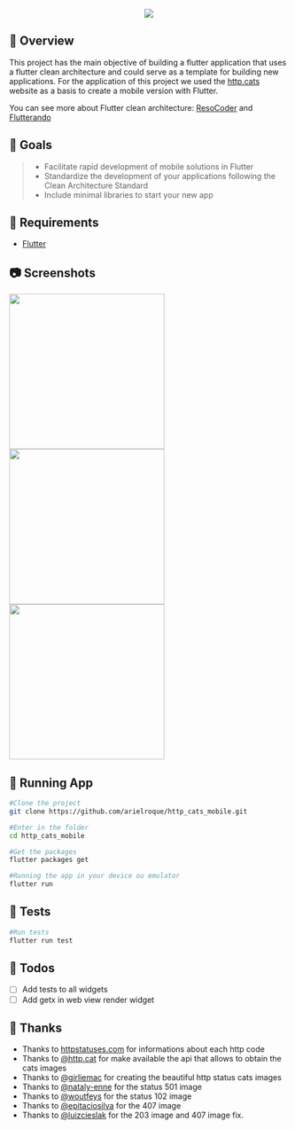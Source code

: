 <p align="center">
  <img src="https://user-images.githubusercontent.com/17733053/139969423-6056ab5d-bc3f-45de-a3e1-399e5f212f86.png" />
</p>

## :notebook: Overview

This project has the main objective of building a flutter application that uses a flutter clean  architecture and could serve as a template for building new applications. For the application of this project we used the [http.cats](https://http.cat/) website as a basis to create a mobile version with Flutter.

You can see more about Flutter clean architecture: [ResoCoder](https://github.com/ResoCoder/flutter-tdd-clean-architecture-course) and [Flutterando](https://github.com/Flutterando/Clean-Dart)

## :pushpin: Goals  
> - Facilitate rapid development of mobile solutions in Flutter    
> - Standardize the development of your applications following the Clean Architecture Standard
> - Include minimal libraries to start your new app


## :bookmark: Requirements
- [Flutter](https://flutter.dev/)

## :camera: Screenshots

<p align="left">
<img width="280" src="https://user-images.githubusercontent.com/17733053/140522409-fb666e3a-f81b-44af-ba25-85e187ce1592.jpg" />
<img width="280" src="https://user-images.githubusercontent.com/17733053/140522480-9e3fd5da-3965-40ee-b1c3-8c3fb7c0048d.jpg" />
<img width="280" src="https://user-images.githubusercontent.com/17733053/140524658-7ad00d99-7599-41b5-a83b-e171187e21f6.jpg" />
</>

## :triangular_flag_on_post: Running App

```bash
#Clone the project
git clone https://github.com/arielroque/http_cats_mobile.git

#Enter in the folder 
cd http_cats_mobile

#Get the packages
flutter packages get

#Running the app in your device ou emulator
flutter run
```

##  :microscope: Tests

```bash
#Run tests
flutter run test
```

## :pencil: Todos

- [ ] Add tests to all widgets
- [ ] Add getx in web view render widget

## :clap: Thanks 
 - Thanks to [httpstatuses.com](http://httpstatuses.com) for informations about each http code
 - Thanks to [@http.cat](https://github.com/httpcats) for make available the api that allows to obtain the cats images
 - Thanks to [@girliemac](https://github.com/girliemac) for creating the beautiful http status cats images
 - Thanks to [@nataly-enne](https://github.com/nataly-enne) for the status 501 image
 - Thanks to [@woutfeys](https://github.com/woutfeys) for the status 102 image
 - Thanks to [@epitaciosilva](https://github.com/epitaciosilva) for the 407 image
 - Thanks to [@luizcieslak](https://github.com/luizcieslak) for the 203 image and 407 image fix.

